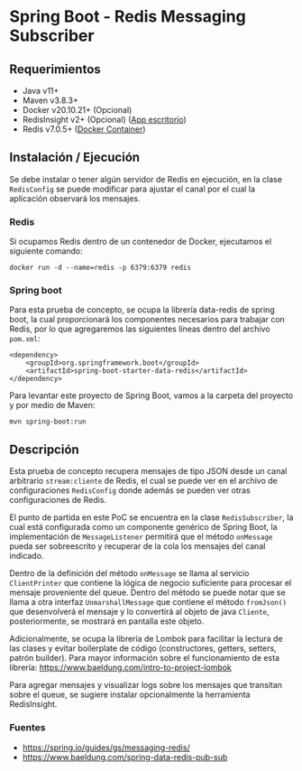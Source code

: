# Spring Boot - Redis Messaging Subscriber

## Requerimientos
- Java v11+
- Maven v3.8.3+
- Docker v20.10.21+ (Opcional)
- RedisInsight v2+ (Opcional) ([App escritorio](https://redis.com/es/redis-enterprise/redisinsight/))
- Redis v7.0.5+ ([Docker Container](https://hub.docker.com/_/redis))

## Instalación / Ejecución
Se debe instalar o tener algún servidor de Redis en ejecución, en la clase `RedisConfig` se puede modificar para ajustar 
el canal por el cual la aplicación observará los mensajes.

### Redis
Si ocupamos Redis dentro de un contenedor de Docker, ejecutamos el siguiente comando:
```
docker run -d --name=redis -p 6379:6379 redis
```
### Spring boot
Para esta prueba de concepto, se ocupa la librería data-redis de spring boot, la cual proporcionará los componentes
necesarios para trabajar con Redis, por lo que agregaremos las siguientes líneas dentro del archivo `pom.xml`:
```
<dependency>
    <groupId>org.springframework.boot</groupId>
    <artifactId>spring-boot-starter-data-redis</artifactId>
</dependency>
```
Para levantar este proyecto de Spring Boot, vamos a la carpeta del proyecto y por medio de Maven:
```
mvn spring-boot:run
```

## Descripción
Esta prueba de concepto recupera mensajes de tipo JSON desde un canal arbitrario `stream:cliente` de Redis, el cual se
puede ver en el archivo de configuraciones `RedisConfig` donde además se pueden ver otras configuraciones de Redis.

El punto de partida en este PoC se encuentra en la clase `RedisSubscriber`, la cual está configurada como un componente
genérico de Spring Boot, la implementación de `MessageListener` permitirá que el método `onMessage` pueda ser sobreescrito
y recuperar de la cola los mensajes del canal indicado.

Dentro de la definición del método `onMessage` se llama al servicio `ClientPrinter` que contiene la lógica de negocio
suficiente para procesar el mensaje proveniente del queue. Dentro del método se puede notar que se llama a otra interfaz 
`UnmarshallMessage` que contiene el método `fromJson()` que desenvolverá el mensaje y lo convertirá al objeto de java 
`Cliente`, posteriormente, se mostrará en pantalla este objeto.

Adicionalmente, se ocupa la librería de Lombok para facilitar la lectura de
las clases y evitar boilerplate de código (constructores, getters, setters, patrón builder). Para mayor información sobre
el funcionamiento de esta librería: https://www.baeldung.com/intro-to-project-lombok 

Para agregar mensajes y visualizar logs sobre los mensajes que transitan sobre el queue, se sugiere instalar opcionalmente
la herramienta RedisInsight.

### Fuentes
- https://spring.io/guides/gs/messaging-redis/
- https://www.baeldung.com/spring-data-redis-pub-sub
